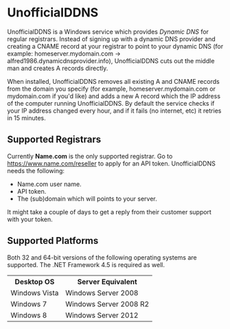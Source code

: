 UnofficialDDNS
==============

UnofficialDDNS is a Windows service which provides *Dynamic DNS* for regular registrars. Instead of signing up with a
dynamic DNS provider and creating a CNAME record at your registrar to point to your dynamic DNS (for example:
homeserver.mydomain.com -> alfred1986.dynamicdnsprovider.info), UnofficialDDNS cuts out the middle man and creates A
records directly.

When installed, UnofficialDDNS removes all existing A and CNAME records from the domain you specify (for example,
homeserver.mydomain.com or mydomain.com if you'd like) and adds a new A record which the IP address of the computer
running UnofficialDDNS. By default the service checks if your IP address changed every hour, and if it fails (no
internet, etc) it retries in 15 minutes.


Supported Registrars
--------------------

Currently **Name.com** is the only supported registrar. Go to https://www.name.com/reseller to apply for an API token.
UnofficialDDNS needs the following:
* Name.com user name.
* API token.
* The (sub)domain which will points to your server.

It might take a couple of days to get a reply from their customer support with your token.


Supported Platforms
-------------------

Both 32 and 64-bit versions of the following operating systems are supported. The .NET Framework 4.5 is required as
well.
<table>
    <tr>
        <th style="text-align:center;">Desktop OS</th>
        <th style="text-align:center;">Server Equivalent</th>
    </tr>
    <tr><td>Windows Vista</td><td>Windows Server 2008</td></tr>
    <tr><td>Windows 7</td><td>Windows Server 2008 R2</td></tr>
    <tr><td>Windows 8</td><td>Windows Server 2012</td></tr>
</table>
